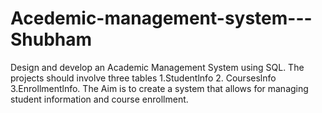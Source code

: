 # Acedemic-management-system---Shubham
Design and develop an Academic Management System using SQL. The projects should involve three tables 1.Studentlnfo 2. Courseslnfo 3.Enrollmentlnfo. The Aim is to create a system that allows for managing student information and course enrollment.
